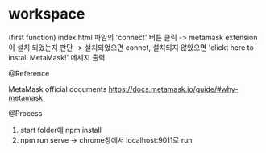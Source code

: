 # workspace
(first function) index.html 파일의 'connect' 버튼 클릭 -> metamask extension이 설치 되었는지 판단 -> 설치되었으면 connet, 설치되지 않았으면 'clickt here to install MetaMask!' 메세지 출력

@Reference

MetaMask official documents
https://docs.metamask.io/guide/#why-metamask


@Process
1. start folder에 npm install
2. npm run serve -> chrome창에서 localhost:9011로 run

